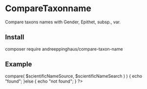 # CompareTaxonname
Compare taxons names with Gender, Epithet, subsp., var.

## Install 
composer require andreeppinghaus/compare-taxon-name

## Example

<?php
use CompareTaxonName\CompareTaxonName;

$compareTaxonName = new CompareTaxonName();
$scientificNameSource = "Caryocar glabrum (Aubl.) Pers. subsp. glabrum (Aubl.) Pers.";
$scientificNameSearch = "Caryocar glabrum (Aubl.) Pers. subsp. glabrum (Aubl.) Pers.";

if ( $compareTaxonName->compare(
                $scientificNameSource,
                $scientificNameSearch
                ) ) {
                    echo "found";
                }else {
                    echo "not found";
                }
?>